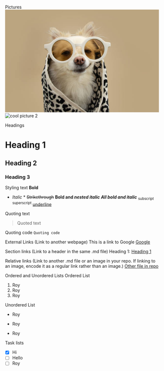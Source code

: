 Pictures
![Image](reallycoolphoto.jpg)
![cool picture 2](https://cdn.pixabay.com/photo/2017/06/20/08/55/small-dog-2422326_960_720.jpg)

Headings
# Heading 1
## Heading 2
### Heading 3

Styling text
**Bold**
* *Italic* *
~~Strikethrough~~
**Bold and _nested italic_**
***All bold and italic***
<sub>subscript</sub>
<sup>superscript</sup>
<ins>underline</ins>

Quoting text
>Quoted text

Quoting code
`Quoting code`

External Links (Link to another webpage)
This is a link to Google [Google](https://www.google.com)

Section links (Link to a header in the same .md file)
Heading 1: [Heading 1](#heading-1)

Relative links (Link to another .md file or an image in your repo. If linking to an image, encode it as a regular link rather than an image.)
[Other file in repo](/hello.md)

Ordered and Unordered Lists
Ordered List
1. Roy
2. Roy
3. Roy

Unordered List
- Roy
* Roy
+ Roy

Task lists
- [x] Hi
- [ ] Hello
- [ ] Roy